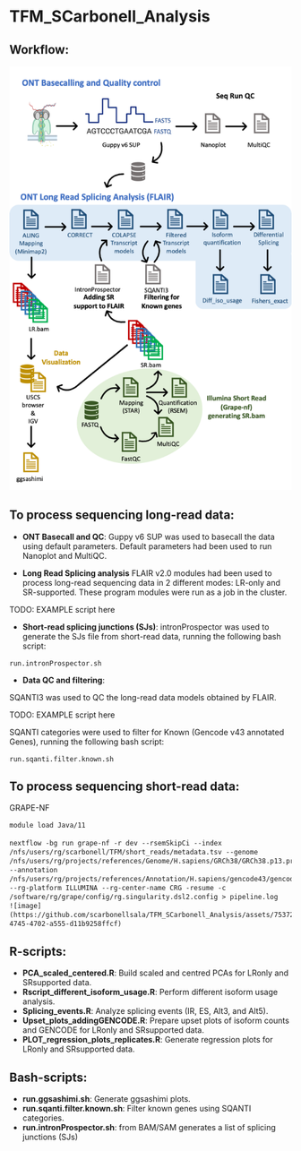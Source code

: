 # TFM_SCarbonell_Analysis

## Workflow:

![Workflow](workflow.png)

## To process sequencing long-read data:
- **ONT Basecall and QC**:
Guppy v6 SUP was used to basecall the data using default parameters.
Default parameters had been used to run Nanoplot and MultiQC.

- **Long Read Splicing analysis**
FLAIR v2.0 modules had been used to process long-read sequencing data in 2 different modes: LR-only and SR-supported. These program modules were run as a job in the cluster.

TODO: EXAMPLE script here

- **Short-read splicing junctions (SJs)**:
intronProspector was used to generate the SJs file from short-read data, running the following bash script:

```
run.intronProspector.sh
```
  
- **Data QC and filtering**:

SQANTI3 was used to QC the long-read data models obtained by FLAIR. 

TODO: EXAMPLE script here

SQANTI categories were used to filter for Known (Gencode v43 annotated Genes), running the following bash script:

```
run.sqanti.filter.known.sh
```

## To process sequencing short-read data:

GRAPE-NF 

```
module load Java/11

nextflow -bg run grape-nf -r dev --rsemSkipCi --index /nfs/users/rg/scarbonell/TFM/short_reads/metadata.tsv --genome /nfs/users/rg/projects/references/Genome/H.sapiens/GRCh38/GRCh38.p13.primary_assembly.genome.fa.gz --annotation /nfs/users/rg/projects/references/Annotation/H.sapiens/gencode43/gencode.v43.primary_assembly.annotation.gtf.gz --rg-platform ILLUMINA --rg-center-name CRG -resume -c /software/rg/grape/config/rg.singularity.dsl2.config > pipeline.log
![image](https://github.com/scarbonellsala/TFM_SCarbonell_Analysis/assets/75372182/7b347584-4745-4702-a555-d11b9258ffcf)

```

## R-scripts:

- **PCA_scaled_centered.R**: Build scaled and centred PCAs for LRonly and SRsupported data.
- **Rscript_different_isoform_usage.R**: Perform different isoform usage analysis.
- **Splicing_events.R**: Analyze splicing events (IR, ES, Alt3, and Alt5).
- **Upset_plots_addingGENCODE.R**: Prepare upset plots of isoform counts and GENCODE for LRonly and SRsupported data.
- **PLOT_regression_plots_replicates.R**: Generate regression plots for LRonly and SRsupported data.

## Bash-scripts:

- **run.ggsashimi.sh**: Generate ggsashimi plots.
- **run.sqanti.filter.known.sh**: Filter known genes using SQANTI categories.
- **run.intronProspector.sh**: from BAM/SAM generates a list of splicing junctions (SJs)
